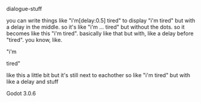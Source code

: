 dialogue-stuff

you can write things like "i'm[delay:0.5] tired" to display "i'm tired" but with a delay in the middle. so it's like "i'm ... tired" but without the dots. so it becomes like this "i'm tired". basically like that but with, like a delay before "tired". you know, like.

"i'm






tired" 

like this a little bit but it's still next to eachother so like "i'm tired" but with like a delay and stuff

Godot 3.0.6
